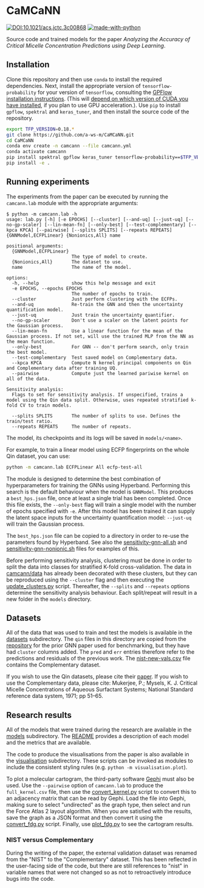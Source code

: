 # CaMCaNN

[![DOI:10.1021/acs.jctc.3c00868](http://img.shields.io/badge/DOI-10.1021%2Facs.jctc.3c00868-0039a6.svg)](https://doi.org/10.1021/acs.jctc.3c00868)
[![made-with-python](https://img.shields.io/badge/Made%20with-Python-1f425f.svg)](https://www.python.org/)

Source code and trained models for the paper *Analyzing the Accuracy of Critical Micelle Concentration Predictions using Deep Learning*.

## Installation

Clone this repository and then use `conda` to install the required dependencies.  Next, install the appropriate version of `tensorflow-probability` for your version of `tensorflow`, consulting the [GPFlow installation instructions](https://gpflow.github.io/GPflow/develop/installation.html). (This will [depend on which version of CUDA you have installed](https://www.tensorflow.org/install/source#gpu), if you plan to use GPU acceleration.). Use `pip` to install `gpflow`, `spektral` and `keras_tuner`, and then install the source code of the repository.

```bash
export TFP_VERSION=0.18.*
git clone https://github.com/a-ws-m/CaMCaNN.git
cd CaMCaNN
conda env create -n camcann --file camcann.yml
conda activate camcann
pip install spektral gpflow keras_tuner tensorflow-probability==$TFP_VERSION
pip install -e .
```

## Running experiments

The experiments from the paper can be executed by running the `camcann.lab` module with the appropriate arguments:

```
$ python -m camcann.lab -h
usage: lab.py [-h] [-e EPOCHS] [--cluster] [--and-uq] [--just-uq] [--no-gp-scaler] [--lin-mean-fn] [--only-best] [--test-complementary] [--kpca KPCA] [--pairwise] [--splits SPLITS] [--repeats REPEATS] {GNNModel,ECFPLinear} {Nonionics,All} name

positional arguments:
  {GNNModel,ECFPLinear}
                        The type of model to create.
  {Nonionics,All}       The dataset to use.
  name                  The name of the model.

options:
  -h, --help            show this help message and exit
  -e EPOCHS, --epochs EPOCHS
                        The number of epochs to train.
  --cluster             Just perform clustering with the ECFPs.
  --and-uq              Re-train the GNN and then the uncertainty quantification model.
  --just-uq             Just train the uncertainty quantifier.
  --no-gp-scaler        Don't use a scaler on the latent points for the Gaussian process.
  --lin-mean-fn         Use a linear function for the mean of the Gaussian process. If not set, will use the trained MLP from the NN as the mean function.
  --only-best           For GNN -- don't perform search, only train the best model.
  --test-complementary  Test saved model on Complementary data.
  --kpca KPCA           Compute N kernel principal components on Qin and Complementary data after training UQ.
  --pairwise            Compute just the learned pariwise kernel on all of the data.

Sensitivity analysis:
  Flags to set for sensitivity analysis. If unspecified, trains a model using the Qin data split. Otherwise, uses repeated stratified k-fold CV to train models.

  --splits SPLITS       The number of splits to use. Defines the train/test ratio.
  --repeats REPEATS     The number of repeats.
```

The model, its checkpoints and its logs will be saved in `models/<name>`.

For example, to train a linear model using ECFP fingerprints on the whole Qin dataset, you can use:

```bash
python -m camcann.lab ECFPLinear All ecfp-test-all
```

The module is designed to determine the best combination of hyperparameters for training the GNNs using Hyperband. Performing this search is the default behaviour when the model is `GNNModel`. This produces a `best_hps.json` file, once at least a single trial has been completed. Once this file exists, the `--only-best` flag will train a single model with the number of epochs specified with `-e`. After this model has been trained it can supply the latent space inputs for the uncertainty quantification model: `--just-uq` will train the Gaussian process.

The `best_hps.json` file can be copied to a directory in order to re-use the parameters found by Hyperband. See also the [sensitivity-gnn-all.sh](sensitivity-gnn-all.sh) and [sensitivity-gnn-nonionic.sh](sensitivity-gnn-nonionic.sh) files for examples of this.

Before performing sensitivity analysis, clustering must be done in order to split the data into classes for stratified K-fold cross-validation. The data in [camcann/data](camcann/data) has already been decorated with these clusters, but they can be reproduced using the `--cluster` flag and then executing the [update_clusters.py](update_clusters.py) script. Thereafter, the `--splits` and `--repeats` options determine the sensitivity analysis behaviour. Each split/repeat will result in a new folder in the `models` directory.

## Datasets

All of the data that was used to train and test the models is available in the [datasets](camcann/data/datasets) subdirectory. The `qin` files in this directory are copied from the [repository](https://github.com/zavalab/ML/tree/master/CMC_GCN) for the prior GNN paper used for benchmarking, but they have had `cluster` columns added. The `pred` and `err` entries therefore refer to the predictions and residuals of the previous work. The [nist-new-vals.csv](camcann/data/datasets/nist-new-vals.csv) file contains the Complementary dataset.

If you wish to use the Qin datasets, please cite their [paper](https://doi.org/10.1021/acs.jpcb.1c05264). If you wish to use the Complementary data, please cite: Mukerjee, P.; Mysels, K. J. Critical Micelle Concentrations of Aqueous Surfactant Systems; National Standard reference data system, 1971; pp 51–65.

## Research results

All of the models that were trained during the research are available in the [models](models) subdirectory. The [README](models/README.md) provides a description of each model and the metrics that are available.

The code to produce the visualisations from the paper is also available in the [visualisation](visualisation) subdirectory. These scripts can be invoked as modules to include the consistent styling rules (e.g. `python -m visualisation.plot`).

To plot a molecular cartogram, the third-party software [Gephi](https://gephi.org/) must also be used. Use the `--pairwise` option of `camcann.lab` to produce the `full_kernel.csv` file, then use the [convert_kernel.py](visualisation/convert_kernel.py) script to convert this to an adjacency matrix that can be read by Gephi. Load the file into Gephi, making sure to select "undirected" as the graph type, then select and run the Force Atlas 2 layout algorithm. When you are satisfied with the results, save the graph as a JSON format and then convert it using the [convert_fdg.py](visualisation/convert_fdg.py) script. Finally, use [plot_fdg.py](visualisation/plot_fdg.py) to see the cartogram results.

### NIST versus Complementary

During the writing of the paper, the external validation dataset was renamed from the "NIST" to the "Complementary" dataset. This has been reflected in the user-facing side of the code, but there are still references to "nist" in variable names that were not changed so as not to retroactively introduce bugs into the code.
